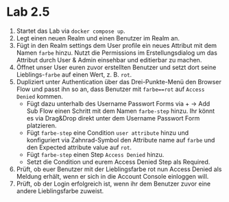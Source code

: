 # Lab 2.5

1) Startet das Lab via `docker compose up`.
2) Legt einen neuen Realm und einen Benutzer im Realm an.
3) Fügt in den Realm settings dem User profile ein neues Attribut mit dem Namen `farbe` hinzu. Nutzt die Permissions im Erstellungsdialog um das Attribut durch User & Admin einsehbar und editierbar zu machen.
4) Öffnet unser User euren zuvor erstellten Benutzer und setzt dort seine Lieblings-`farbe` auf einen Wert, z. B. `rot`.
5) Dupliziert unter Authentication über das Drei-Punkte-Menü den Browser Flow und passt ihn so an, dass Benutzer mit `farbe==rot` auf `Access Denied` kommen.
   * Fügt dazu unterhalb des Username Passwort Forms via + -> Add Sub Flow einen Schritt mit dem Namen `farbe-step` hinzu. Ihr könnt es via Drag&Drop direkt unter dem Username Passwort Form platzieren.
   * Fügt `farbe-step` eine Condition `user attribute` hinzu und konfiguriert via Zahnrad-Symbol den Attribute name auf `farbe` und den Expected attribute value auf `rot`.
   * Fügt `farbe-step` einen Step `Access Denied` hinzu.
   * Setzt die Condition und eurem Access Denied Step als Required.
6) Prüft, ob euer Benutzer mit der Lieblingsfarbe rot nun Access Denied als Meldung erhält, wenn er sich in die Account Console einloggen will.
7) Prüft, ob der Login erfolgreich ist, wenn ihr dem Benutzer zuvor eine andere Lieblingsfarbe zuweist.